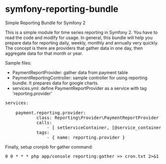 # symfony-reporting-bundle
Simple Reporting Bundle for Symfony 2

This is a simple module for time series reporting in Symfony 2. You have to read the code and modify for usage.
In general, this bundle will help you prepare data for reporting daily, weekly, monthly and annually very quickly.
The concept is there are providers that gather data in one day, then aggregate data for that month or year.

Sample files:
* PaymentReportProvider: gather data from payment table
* PaymentReportingController: sample controller for using reporting bundle. It prepares data for google charts.
* services.yml: define PaymentReportProvider as a service with tag 'reporting.provider'
<pre>
services:

    payment.reporting.provider:
            class: Reporting\Provider\PaymentReportProvider
            calls:
                - [ setServiceContainer, [@service_container] ]
            tags:
                - { name: reporting.provider }
</pre>

Finally, setup cronjob for gather command:
<pre>
0 0 * * * php app/console reporting:gather >> cron.txt 2>&1
</pre>
